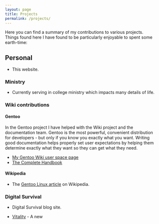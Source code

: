 ```yaml
---
layout: page
title: Projects
permalink: /projects/
---
```


Here you can find a summary of my contributions to various projects. Things found here I have found to be particularly enjoyable to spent some earth-time:

## Personal ##

* This website.

### Ministry ###

* Currently serving in college ministry which impacts many details of life.

### Wiki contributions ###

#### Gentoo ####

In the Gentoo project I have helped with the Wiki project and the documentation team. Gentoo is the most powerful, convenient distribution for developers - but only if you know you exactly what you want. Writing good documentation helps properly set user expectations by helping them determine exactly what they want so they can get what they need.

* [My Gentoo Wiki user space page](https://wiki.gentoo.org/wiki/User:Maffblaster)
* [The Complete Handbook](https://wiki.gentoo.org/wiki/Complete_Handbook)

#### Wikipedia ####

* The [Gentoo Linux article](https://en.wikipedia.org/wiki/Gentoo_Linux) on Wikipedia.

### Digital Survival ###

* Digital Survival blog site.

* [Vitality]() - A new 
